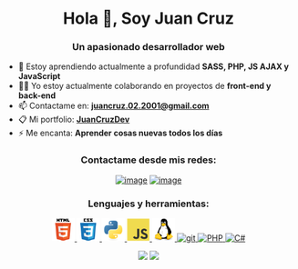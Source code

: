 <h1 align="center">Hola 👋, Soy Juan Cruz</h1>
<h3 align="center">Un apasionado desarrollador web</h3>

- 🌱 Estoy aprendiendo actualmente a profundidad **SASS, PHP, JS AJAX y JavaScript**
- 🏋️‍♂️ Yo estoy actualmente colaborando en proyectos de **front-end y back-end**
- 📫 Contactame en: **juancruz.02.2001@gmail.com**
- 📋 Mi portfolio: **[JuanCruzDev](https://github.com/JuanCruz21)**
- ⚡ Me encanta: **Aprender cosas nuevas todos los días**

<h3 align="center">Contactame desde mis redes:</h3>
<div align="center">

[![image](https://img.shields.io/badge/LinkedIn-0077B5?style=for-the-badge&logo=linkedin&logoColor=white)](https://www.linkedin.com/in/juancruzre/)
[![image](https://img.shields.io/badge/Instagram-E4405F?style=for-the-badge&logo=instagram&logoColor=white)](https://www.instagram.com/juan_cruz_dev/)
  
</div>

<h3 align="center">Lenguajes y herramientas:</h3>

<p align="center"> 
  <a href="https://www.w3.org/html/" target="_blank"> 
    <img src="https://raw.githubusercontent.com/devicons/devicon/master/icons/html5/html5-original-wordmark.svg" alt="html5" width="40" height="40"/> 
  </a>
  <a href="https://www.w3schools.com/css/" target="_blank"> 
    <img src="https://raw.githubusercontent.com/devicons/devicon/master/icons/css3/css3-original-wordmark.svg" alt="css3" width="40" height="40"/> 
  </a> 
  <a href="https://www.python.org" target="_blank"> 
    <img src="https://raw.githubusercontent.com/devicons/devicon/master/icons/python/python-original.svg" alt="python" width="40" height="40"/> 
  </a>  
  <a href="https://developer.mozilla.org/en-US/docs/Web/JavaScript" target="_blank"> 
    <img src="https://raw.githubusercontent.com/devicons/devicon/master/icons/javascript/javascript-original.svg" alt="javascript" width="40" height="40"/> 
  </a> 
  <a href="https://www.linux.org/" target="_blank"> 
    <img src="https://raw.githubusercontent.com/devicons/devicon/master/icons/linux/linux-original.svg" alt="linux" width="40" height="40"/> 
  </a> 
  <a href="https://git-scm.com/" target="_blank"> 
    <img src="https://www.vectorlogo.zone/logos/git-scm/git-scm-icon.svg" alt="git" width="40" height="40"/> 
  </a>
  <a href="https://www.php.net/" target="_blank"> 
    <img src="https://www.vectorlogo.zone/logos/php/php-icon.svg" alt="PHP" width="40" height="40"/> 
  </a>
  <a href="https://learn.microsoft.com/es-es/dotnet/csharp/" target="_blank"> 
    <img src="https://cdn.worldvectorlogo.com/logos/c--4.svg" alt="C#" width="40" height="40"/> 
  </a>
  
</p>

<p align= "center">
  <img height= "150" src="https://github-readme-stats.vercel.app/api?username=JuanCruz21&theme=react&show_icons=true&include_all_commits=true" />
  <img height= "150" src="https://github-readme-stats.vercel.app/api/top-langs/?username=JuanCruz21&theme=react&layout=compact" />
</p>

